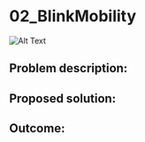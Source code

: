# 02_BlinkMobility
![Alt Text](/images/Image2)

## Problem description:
## Proposed solution:
## Outcome:

